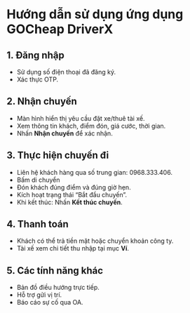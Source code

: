 # Hướng dẫn sử dụng ứng dụng GOCheap DriverX

## 1. Đăng nhập
- Sử dụng số điện thoại đã đăng ký.  
- Xác thực OTP.  

## 2. Nhận chuyến
- Màn hình hiển thị yêu cầu đặt xe/thuê tài xế.  
- Xem thông tin khách, điểm đón, giá cước, thời gian.  
- Nhấn **Nhận chuyến** để xác nhận.  

## 3. Thực hiện chuyến đi
- Liên hệ khách hàng qua số trung gian: 0968.333.406.  
- Bấm di chuyển
- Đón khách đúng điểm và đúng giờ hẹn.  
- Kích hoạt trạng thái “Bắt đầu chuyến”.  
- Khi kết thúc: Nhấn **Kết thúc chuyến**.  

## 4. Thanh toán
- Khách có thể trả tiền mặt hoặc chuyển khoản công ty.  
- Tài xế xem chi tiết thu nhập tại mục **Ví**.  

## 5. Các tính năng khác
- Bản đồ điều hướng trực tiếp.  
- Hỗ trợ gửi vị trí.  
- Báo cáo sự cố qua OA.  

